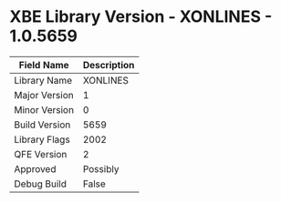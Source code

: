 # XBE Library Version - XONLINES - 1.0.5659

| Field Name | Description |
|---|---|
| Library Name | XONLINES |
| Major Version | 1 |
| Minor Version | 0 |
| Build Version | 5659 |
| Library Flags | 2002 |
| QFE Version | 2 |
| Approved | Possibly |
| Debug Build | False |
